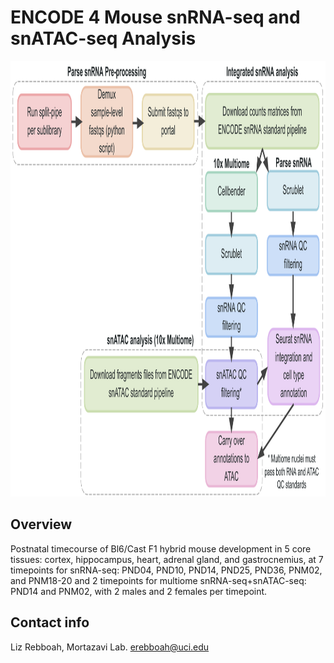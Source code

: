 # ENCODE 4 Mouse snRNA-seq and snATAC-seq Analysis

<img src="https://github.com/erebboah/enc4_mouse_paper/blob/master/enc4_mouse_sn_analysis.png" width="1159" height="697">

## Overview
Postnatal timecourse of Bl6/Cast F1 hybrid mouse development in 5 core tissues: cortex, hippocampus, heart, adrenal gland, and gastrocnemius, at 7 timepoints for snRNA-seq: PND04, PND10, PND14, PND25, PND36, PNM02, and PNM18-20 and 2 timepoints for multiome snRNA-seq+snATAC-seq: PND14 and PNM02, with 2 males and 2 females per timepoint.

## Contact info
Liz Rebboah, Mortazavi Lab. erebboah@uci.edu

